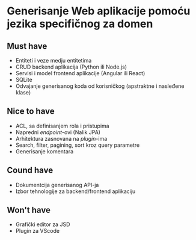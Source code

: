 # Generisanje Web aplikacije pomoću jezika specifičnog za domen
## Must have
- Entiteti i veze medju entitetima
- CRUD backend aplikacija (Python ili Node.js)
- Servisi i model frontend aplikacije (Angular ili React)
- SQLite
- Odvajanje generisanog koda od korisničkog (apstraktne i nasleđene klase)
## Nice to have
- ACL, sa definisanjem rola i pristupima
- Napredni *endpoint*-ovi (Nalik JPA)
- Arhitektura zasnovana na *plugin*-ima
- Search, filter, pagining, sort kroz query parametre
- Generisanje komentara
## Cound have
- Dokumentcija generisanog API-ja
- Izbor tehnologije za backend/frontend aplikaciju
## Won't have
- Grafički editor za JSD
- Plugin za VScode
